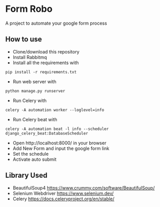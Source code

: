 # Form Robo
A project to automate your google form process


## How to use
- Clone/download this repository
- Install Rabbitmq
- Install all the requirements with 
```
pip install -r requirements.txt
```
- Run web server with 
```
python manage.py runserver
```
- Run Celery with 
```
celery -A automation worker --loglevel=info
```
- Run Celery beat with
```
celery -A automation beat -l info --scheduler django_celery_beat:DatabaseScheduler
```
- Open http://localhost:8000/ in your browser
- Add New Form and input the google form link
- Set the schedule
- Activate auto submit


## Library Used
- BeautifulSoup4 https://www.crummy.com/software/BeautifulSoup/
- Selenium Webdriver https://www.selenium.dev/
- Celery https://docs.celeryproject.org/en/stable/

